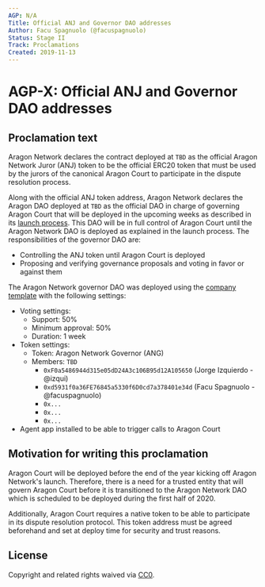 ```yaml
---
AGP: N/A
Title: Official ANJ and Governor DAO addresses
Author: Facu Spagnuolo (@facuspagnuolo)
Status: Stage II
Track: Proclamations
Created: 2019-11-13
---
```


# AGP-X: Official ANJ and Governor DAO addresses

## Proclamation text

Aragon Network declares the contract deployed at `TBD` as the official Aragon Network Juror (ANJ) token to be the official ERC20 token that must be used by the jurors of the canonical Aragon Court to participate in the dispute resolution process.

Along with the official ANJ token address, Aragon Network declares the Aragon DAO deployed at `TBD` as the official DAO in charge of governing Aragon Court that will be deployed in the upcoming weeks as described in its [launch process](https://forum.aragon.org/t/aragon-network-launch-phases-and-target-dates/1263). This DAO will be in full control of Aragon Court until the Aragon Network DAO is deployed as explained in the launch process. The responsibilities of the governor DAO are:

- Controlling the ANJ token until Aragon Court is deployed
- Proposing and verifying governance proposals and voting in favor or against them

The Aragon Network governor DAO was deployed using the [company template](https://github.com/aragon/dao-templates/tree/templates-company-v1.0.0/templates/company) with the following settings:

- Voting settings:
    - Support: 50%
    - Minimum approval: 50%
    - Duration: 1 week
- Token settings:
    - Token: Aragon Network Governor (ANG)
    - Members: `TBD`
        - `0xF0a5486944d315e05dD24A3c106B95d12A105650` (Jorge Izquierdo - @izqui)
        - `0xd5931f0a36FE76845a5330f6D0cd7a378401e34d` (Facu Spagnuolo - @facuspagnuolo)
        - `0x...`
        - `0x...`
        - `0x...`
- Agent app installed to be able to trigger calls to Aragon Court

## Motivation for writing this proclamation

Aragon Court will be deployed before the end of the year kicking off Aragon Network's launch. Therefore, there is a need for a trusted entity that will govern Aragon Court before it is transitioned to the Aragon Network DAO which is scheduled to be deployed during the first half of 2020. 

Additionally, Aragon Court requires a native token to be able to participate in its dispute resolution protocol. This token address must be agreed beforehand and set at deploy time for security and trust reasons.

## License

Copyright and related rights waived via [CC0](https://creativecommons.org/publicdomain/zero/1.0/).

